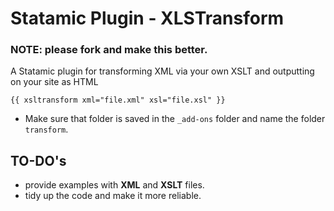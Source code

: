 # Statamic Plugin - XLSTransform

### NOTE: please fork and make this better.

A Statamic plugin for transforming XML via your own XSLT and outputting on your site as HTML

`{{ xsltransform xml="file.xml" xsl="file.xsl" }}`

- Make sure that folder is saved in the `_add-ons` folder and name the folder `transform`.

## TO-DO's

- provide examples with **XML** and **XSLT** files. 
- tidy up the code and make it more reliable. 
